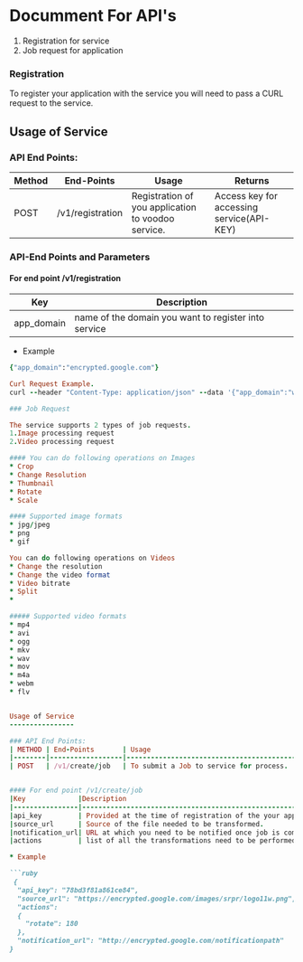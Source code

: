 
Documment For API's
===================

1. Registration for service
2. Job request for application


### Registration

To register your application with the service you will need to pass a CURL request to the service.

Usage of Service
----------------

### API End Points:

| Method | End-Points       | Usage                                              | Returns                                                  |
|--------|------------------|----------------------------------------------------|----------------------------------------------------------|
| POST	 | /v1/registration	| Registration of you application to voodoo service. | Access key for accessing service(API-KEY)                |

### API-End Points and Parameters
#### For end point /v1/registration
|    Key   |Description                                          |
|----------|-----------------------------------------------------|
|app_domain| name of the domain you want to register into service|

* Example

```ruby
{"app_domain":"encrypted.google.com"}

Curl Request Example.
curl --header "Content-Type: application/json" --data '{"app_domain":"www.google.com"}' http://localhost:9292/v1/registration

### Job Request

The service supports 2 types of job requests.
1.Image processing request
2.Video processing request

#### You can do following operations on Images
* Crop
* Change Resolution
* Thumbnail
* Rotate
* Scale

#### Supported image formats
* jpg/jpeg
* png
* gif

You can do following operations on Videos
* Change the resolution
* Change the video format
* Video bitrate
* Split
* 

##### Supported video formats
* mp4
* avi
* ogg
* mkv
* wav
* mov
* m4a
* webm
* flv


Usage of Service
----------------

### API End Points:
| METHOD | End-Points       | Usage                                              | Returns                                                  |
|--------|------------------|----------------------------------------------------|----------------------------------------------------------|
| POST	 | /v1/create/job	| To submit a Job to service for process.            | Destination Url from where to collect your processed job |


#### For end point /v1/create/job
|Key             |Description                                                             |
|----------------|------------------------------------------------------------------------|
|api_key         | Provided at the time of registration of the your application to system.|
|source_url      | Source of the file needed to be transformed.                           |
|notification_url| URL at which you need to be notified once job is complete.             |
|actions         | list of all the transformations need to be performed on your file.     |

* Example

```ruby
 {
  "api_key": "78bd3f81a861ce84",
  "source_url": "https://encrypted.google.com/images/srpr/logo11w.png",
  "actions": 
  {
    "rotate": 180
  },
  "notification_url": "http://encrypted.google.com/notificationpath"
}
```

